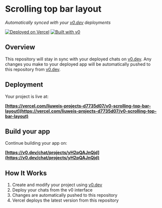 # Scrolling top bar layout

*Automatically synced with your [v0.dev](https://v0.dev) deployments*

[![Deployed on Vercel](https://img.shields.io/badge/Deployed%20on-Vercel-black?style=for-the-badge&logo=vercel)](https://vercel.com/liuweis-projects-d7735d07/v0-scrolling-top-bar-layout)
[![Built with v0](https://img.shields.io/badge/Built%20with-v0.dev-black?style=for-the-badge)](https://v0.dev/chat/projects/yH2pQAJnQjd)

## Overview

This repository will stay in sync with your deployed chats on [v0.dev](https://v0.dev).
Any changes you make to your deployed app will be automatically pushed to this repository from [v0.dev](https://v0.dev).

## Deployment

Your project is live at:

**[https://vercel.com/liuweis-projects-d7735d07/v0-scrolling-top-bar-layout](https://vercel.com/liuweis-projects-d7735d07/v0-scrolling-top-bar-layout)**

## Build your app

Continue building your app on:

**[https://v0.dev/chat/projects/yH2pQAJnQjd](https://v0.dev/chat/projects/yH2pQAJnQjd)**

## How It Works

1. Create and modify your project using [v0.dev](https://v0.dev)
2. Deploy your chats from the v0 interface
3. Changes are automatically pushed to this repository
4. Vercel deploys the latest version from this repository